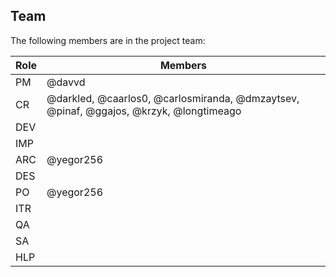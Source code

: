 ## Team

The following members are in the project team:

Role | Members
---|---
PM | @davvd
CR | @darkled, @caarlos0, @carlosmiranda, @dmzaytsev, @pinaf, @ggajos, @krzyk, @longtimeago
DEV | 
IMP | 
ARC | @yegor256
DES | 
PO | @yegor256
ITR | 
QA | 
SA | 
HLP | 
